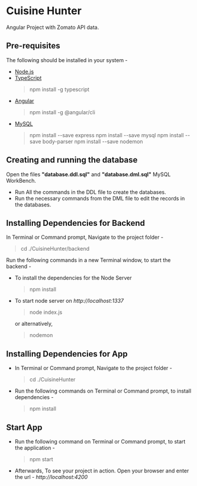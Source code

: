 # Cuisine Hunter
Angular Project with Zomato API data.

## Pre-requisites
The following should be installed in your system -
* [Node.js](https://nodejs.org/en/)
* [TypeScript](http://www.typescriptlang.org/)
  > npm install -g typescript
* [Angular](https://angular.io/)
  > npm install -g @angular/cli
* [MySQL](https://www.mysql.com)
  > npm install --save express
  > npm install --save mysql
  > npm install --save body-parser
  > npm install --save nodemon

## Creating and running the database
Open the files **\"database.ddl.sql\"** and **\"database.dml.sql\"** MySQL WorkBench.
* Run All the commands in the DDL file to create the databases.
* Run the necessary commands from the DML file to edit the records in the databases.

## Installing Dependencies for Backend
In Terminal or Command prompt, Navigate to the project folder -
> cd ./CuisineHunter/backend

Run the following commands in a new Terminal window, to start the backend -
* To install the dependencies for the Node Server
  > npm install

* To start node server on *http://localhost:1337*
  > node index.js

  or alternatively,
  > nodemon

## Installing Dependencies for App
* In Terminal or Command prompt, Navigate to the project folder -
  > cd ./CuisineHunter

* Run the following commands on Terminal or Command prompt, to install dependencies -
  > npm install

## Start App
* Run the following command on Terminal or Command prompt, to start the application -
  > npm start

* Afterwards, To see your project in action. Open your browser and enter the url - *http://localhost:4200*